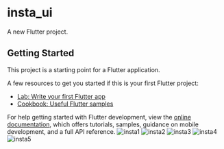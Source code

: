 # insta_ui

A new Flutter project.

## Getting Started

This project is a starting point for a Flutter application.

A few resources to get you started if this is your first Flutter project:

- [Lab: Write your first Flutter app](https://docs.flutter.dev/get-started/codelab)
- [Cookbook: Useful Flutter samples](https://docs.flutter.dev/cookbook)

For help getting started with Flutter development, view the
[online documentation](https://docs.flutter.dev/), which offers tutorials,
samples, guidance on mobile development, and a full API reference.
![insta1](https://user-images.githubusercontent.com/56146545/205720518-8a6523ed-b11a-4be9-95e2-bee04911c2c8.png)
![insta2](https://user-images.githubusercontent.com/56146545/205720538-ca3f4065-eddf-49cd-a81d-e901c3724485.png)
![insta3](https://user-images.githubusercontent.com/56146545/205720555-65a48faa-47f8-4ba0-8297-a85bc51c25be.png)
![insta4](https://user-images.githubusercontent.com/56146545/205720568-bce74f14-5430-4599-88fd-08a16557dd21.png)
![insta5](https://user-images.githubusercontent.com/56146545/205720586-bd854cd9-2a9e-4494-b0d8-511289550423.png)
